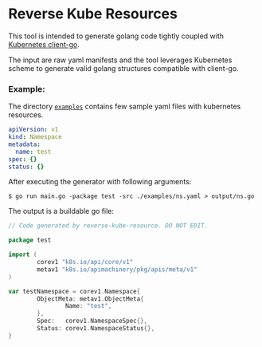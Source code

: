 Reverse Kube Resources
===

This tool is intended to generate golang code tightly coupled with [Kubernetes client-go](https://github.com/kubernetes/client-go).

The input are raw yaml manifests and the tool leverages Kubernetes scheme to generate valid golang structures compatible with client-go.

### Example:
The directory [`examples`](./examples) contains few sample yaml files with kubernetes resources.

```yaml
apiVersion: v1
kind: Namespace
metadata:
  name: test
spec: {}
status: {}
```

After executing the generator with following arguments:
```
$ go run main.go -package test -src ./examples/ns.yaml > output/ns.go
```

The output is a buildable go file:
```go
// Code generated by reverse-kube-resource. DO NOT EDIT.

package test

import (
        corev1 "k8s.io/api/core/v1"
        metav1 "k8s.io/apimachinery/pkg/apis/meta/v1"
)

var testNamespace = corev1.Namespace{
        ObjectMeta: metav1.ObjectMeta{
                Name: "test",
        },
        Spec:   corev1.NamespaceSpec{},
        Status: corev1.NamespaceStatus{},
}
```
